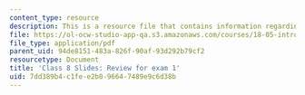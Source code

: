 ```yaml
---
content_type: resource
description: This is a resource file that contains information regarding class 8.
file: https://ol-ocw-studio-app-qa.s3.amazonaws.com/courses/18-05-introduction-to-probability-and-statistics-spring-2014/7dd389b4c1fee2b096647489e9c6d38b_MIT18_05S14_class8_slides.pdf
file_type: application/pdf
parent_uid: 94de8151-483a-826f-90af-93d292b79cf2
resourcetype: Document
title: 'Class 8 Slides: Review for exam 1'
uid: 7dd389b4-c1fe-e2b0-9664-7489e9c6d38b
---
```


